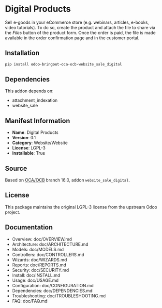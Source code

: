 # Digital Products


Sell e-goods in your eCommerce store (e.g. webinars, articles, e-books, video tutorials).
To do so, create the product and attach the file to share via the *Files* button of the product form.
Once the order is paid, the file is made available in the order confirmation page and in the customer portal.
    

## Installation

```bash
pip install odoo-bringout-oca-ocb-website_sale_digital
```

## Dependencies

This addon depends on:
- attachment_indexation
- website_sale

## Manifest Information

- **Name**: Digital Products
- **Version**: 0.1
- **Category**: Website/Website
- **License**: LGPL-3
- **Installable**: True

## Source

Based on [OCA/OCB](https://github.com/OCA/OCB) branch 16.0, addon `website_sale_digital`.

## License

This package maintains the original LGPL-3 license from the upstream Odoo project.

## Documentation

- Overview: doc/OVERVIEW.md
- Architecture: doc/ARCHITECTURE.md
- Models: doc/MODELS.md
- Controllers: doc/CONTROLLERS.md
- Wizards: doc/WIZARDS.md
- Reports: doc/REPORTS.md
- Security: doc/SECURITY.md
- Install: doc/INSTALL.md
- Usage: doc/USAGE.md
- Configuration: doc/CONFIGURATION.md
- Dependencies: doc/DEPENDENCIES.md
- Troubleshooting: doc/TROUBLESHOOTING.md
- FAQ: doc/FAQ.md
